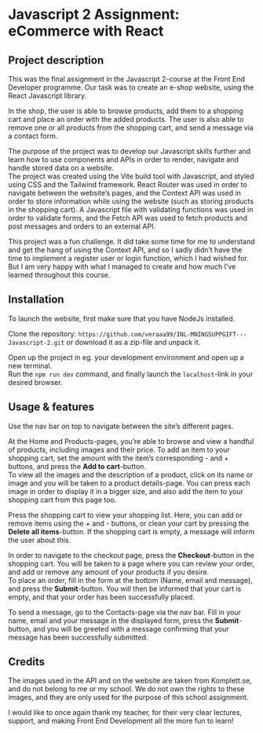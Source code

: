 # Javascript 2 Assignment: eCommerce with React

## Project description
This was the final assignment in the Javascript 2-course at the Front End Developer programme. 
Our task was to create an e-shop website, using the React Javascript library. 

In the shop, the user is able to browse products, add them to a shopping cart and place an order with the added products. The user is also able to remove one or all products from the shopping cart, and send a message via a contact form.

The purpose of the project was to develop our Javascript skills further and learn how to use components and APIs in order to render, navigate and handle stored data on a website.<br/>The project was created using the Vite build tool with Javascript, and styled using CSS and the Tailwind framework. React Router was used in order to navigate between the website’s pages, and the Context API was used in order to store information while using the website (such as storing products in the shopping cart). A Javascript file with validating functions was used in order to validate forms, and the Fetch API was used to fetch products and post messages and orders to an external API.

This project was a fun challenge. It did take some time for me to understand and get the hang of using the Context API, and so I sadly didn’t have the time to implement a register user or login function, which I had wished for. But I am very happy with what I managed to create and how much I’ve learned throughout this course. 

## Installation
To launch the website, first make sure that you have NodeJs installed. 

Clone the repository: `https://github.com/veraaa99/INL-MNINGSUPPGIFT---Javascript-2.git` or download it as a zip-file and unpack it.<br/>

Open up the project in eg. your development environment and open up a new terminal.<br/>Run the `npm run dev` command, and finally launch the `localhost`-link in your desired browser.

## Usage & features
Use the nav bar on top to navigate between the site’s different pages.

At the Home and Products-pages, you’re able to browse and view a handful of products, including images and their price. To add an item to your shopping cart, set the amount with the item’s corresponding - and + buttons, and press the **Add to cart**-button.<br/>To view all the images and the description of a product, click on its name or image and you will be taken to a product details-page. You can press each image in order to display it in a bigger size, and also add the item to your shopping cart from this page too.

Press the shopping cart to view your shopping list. Here, you can add or remove items using the + and - buttons, or clean your cart by pressing the  **Delete all items**-button. If the shopping cart is empty, a message will inform the user about this. 

In order to navigate to the checkout page, press the  **Checkout**-button in the shopping cart. You will be taken to a page where you can review your order, and add or remove any amount of your products if you desire.<br/>To place an order, fill in the form at the bottom (Name, email and message), and press the **Submit**-button. You will then be informed that your cart is empty, and that your order has been successfully placed.

To send a message, go to the Contacts-page via the nav bar. Fill in your name, email and your message in the displayed form, press the **Submit**-button, and you will be greeted with a message confirming that your message has been successfully submitted. 

## Credits
The images used in the API and on the website are taken from Komplett.se, and do not belong to me or my school. We do not own the rights to these images, and they are only used for the purpose of this school assignment.

I would like to once again thank my teacher, for their very clear lectures, support, and making Front End Development all the more fun to learn!

